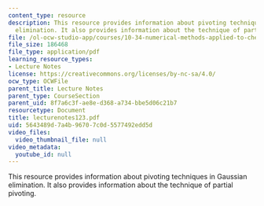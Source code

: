 ```yaml
---
content_type: resource
description: This resource provides information about pivoting techniques in Gaussian
  elimination. It also provides information about the technique of partial pivoting.
file: /ol-ocw-studio-app/courses/10-34-numerical-methods-applied-to-chemical-engineering-fall-2005/5643489d7a4b96707c0d5577492edd5d_lecturenotes123.pdf
file_size: 186468
file_type: application/pdf
learning_resource_types:
- Lecture Notes
license: https://creativecommons.org/licenses/by-nc-sa/4.0/
ocw_type: OCWFile
parent_title: Lecture Notes
parent_type: CourseSection
parent_uid: 8f7a6c3f-ae8e-d368-a734-bbe5d06c21b7
resourcetype: Document
title: lecturenotes123.pdf
uid: 5643489d-7a4b-9670-7c0d-5577492edd5d
video_files:
  video_thumbnail_file: null
video_metadata:
  youtube_id: null
---
```

This resource provides information about pivoting techniques in Gaussian elimination. It also provides information about the technique of partial pivoting.